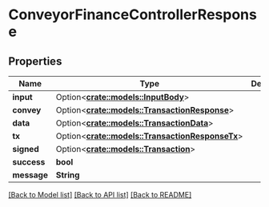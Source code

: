 # ConveyorFinanceControllerResponse

## Properties

| Name        | Type                                                                                           | Description | Notes       |
| ----------- | ---------------------------------------------------------------------------------------------- | ----------- | ----------- |
| **input**   | Option<[**crate::models::InputBody**](inputbody.md)>                                           |             | \[optional] |
| **convey**  | Option<[**crate::models::TransactionResponse**](transactionresponse.md)>                       |             | \[optional] |
| **data**    | Option<[**crate::models::TransactionData**](transactiondata.md)>                               |             | \[optional] |
| **tx**      | Option<[**crate::models::TransactionResponseTx**](../../rust/docs/TransactionResponse\_tx.md)> |             | \[optional] |
| **signed**  | Option<[**crate::models::Transaction**](transaction.md)>                                       |             | \[optional] |
| **success** | **bool**                                                                                       |             |             |
| **message** | **String**                                                                                     |             |             |

[\[Back to Model list\]](./#documentation-for-models) [\[Back to API list\]](./#documentation-for-api-endpoints) [\[Back to README\]](./)
